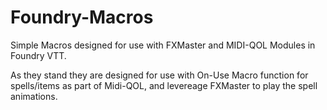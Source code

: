 # Foundry-Macros

Simple Macros designed for use with FXMaster and MIDI-QOL Modules in Foundry VTT.

As they stand they are designed for use with On-Use Macro function for spells/items as part of Midi-QOL, and levereage FXMaster to play the spell animations. 
